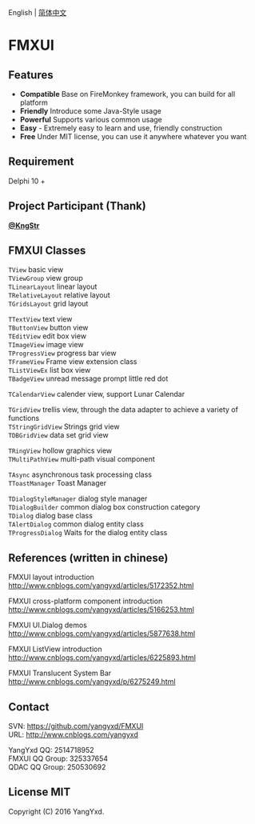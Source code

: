 English | [简体中文](README.zh-CN.md)  

FMXUI
==========

## Features
  - **Compatible** Base on FireMonkey framework, you can build for all platform
  - **Friendly** Introduce some Java-Style usage
  - **Powerful** Supports various common usage
  - **Easy** - Extremely easy to learn and use, friendly construction
  - **Free** Under MIT license, you can use it anywhere whatever you want

## Requirement
  Delphi 10 +
  
## Project Participant (Thank)
  **[@KngStr](https://github.com/KngStr)**
  
## FMXUI Classes

  `TView` basic view  
  `TViewGroup` view group  
  `TLinearLayout` linear layout  
  `TRelativeLayout` relative layout  
  `TGridsLayout` grid layout  
    
  `TTextView` text view  
  `TButtonView` button view  
  `TEditView` edit box view  
  `TImageView` image view  
  `TProgressView` progress bar view  
  `TFrameView` Frame view extension class  
  `TListViewEx` list box view  
  `TBadgeView` unread message prompt little red dot  
  
  `TCalendarView` calender view, support Lunar Calendar  
    
  `TGridView` trellis view, through the data adapter to achieve a variety of functions  
  `TStringGridView` Strings grid view  
  `TDBGridView` data set grid view  
    
  `TRingView` hollow graphics view  
  `TMultiPathView` multi-path visual component  
    
  `TAsync` asynchronous task processing class  
  `TToastManager` Toast Manager  
    
  `TDialogStyleManager` dialog style manager  
  `TDialogBuilder` common dialog box construction category  
  `TDialog` dialog base class  
  `TAlertDialog` common dialog entity class  
  `TProgressDialog` Waits for the dialog entity class  
  
## References (written in chinese)

  FMXUI layout introduction   
  http://www.cnblogs.com/yangyxd/articles/5172352.html  
    
  FMXUI cross-platform component introduction  
  http://www.cnblogs.com/yangyxd/articles/5166253.html  
    
  FMXUI UI.Dialog demos  
  http://www.cnblogs.com/yangyxd/articles/5877638.html  
    
  FMXUI ListView introduction  
  http://www.cnblogs.com/yangyxd/articles/6225893.html  
    
  FMXUI Translucent System Bar  
  http://www.cnblogs.com/yangyxd/p/6275249.html  
  
## Contact
  SVN: https://github.com/yangyxd/FMXUI  
  URL: http://www.cnblogs.com/yangyxd  
    
  YangYxd QQ: 2514718952   
  FMXUI QQ Group: 325337654  
  QDAC QQ Group: 250530692  

## License MIT
  Copyright (C) 2016 YangYxd.
